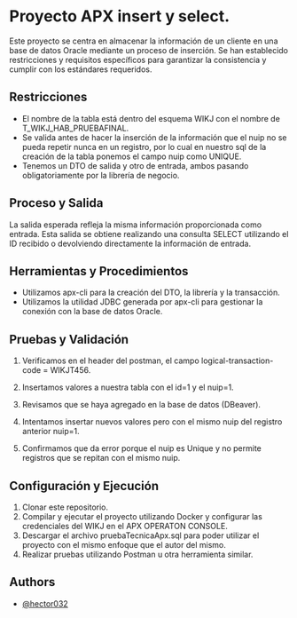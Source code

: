 # Proyecto APX insert y select.

Este proyecto se centra en almacenar la información de un cliente en una base de datos Oracle mediante un proceso de inserción. Se han establecido restricciones y requisitos específicos para garantizar la consistencia y cumplir con los estándares requeridos.

## Restricciones

* El nombre de la tabla está dentro del esquema WIKJ con el nombre de T_WIKJ_HAB_PRUEBAFINAL.
* Se valida antes de hacer la inserción de la información que el nuip no se pueda repetir nunca en un registro, por lo cual en nuestro sql de la creación de la tabla ponemos el campo nuip como UNIQUE.
* Tenemos un DTO de salida y otro de entrada, ambos pasando obligatoriamente por la librería de negocio.

## Proceso y Salida

La salida esperada refleja la misma información proporcionada como entrada. Esta salida se obtiene realizando una consulta SELECT utilizando el ID recibido o devolviendo directamente la información de entrada.

## Herramientas y Procedimientos

* Utilizamos apx-cli para la creación del DTO, la librería y la transacción.
* Utilizamos la utilidad JDBC generada por apx-cli para gestionar la conexión con la base de datos Oracle.

## Pruebas y Validación

1. Verificamos en el header del postman, el campo logical-transaction-code = WIKJT456.



2. Insertamos valores a nuestra tabla con el id=1 y el nuip=1.



3. Revisamos que se haya agregado en la base de datos (DBeaver).



4. Intentamos insertar nuevos valores pero con el mismo nuip del registro anterior nuip=1.



5. Confirmamos que da error porque el nuip es Unique y no permite registros que se repitan con el mismo nuip.



## Configuración y Ejecución

1. Clonar este repositorio.
2. Compilar y ejecutar el proyecto utilizando Docker y configurar las credenciales del WIKJ en el APX OPERATON CONSOLE.
3. Descargar el archivo pruebaTecnicaApx.sql para poder utilizar el proyecto con el mismo enfoque que el autor del mismo.
3. Realizar pruebas utilizando Postman u otra herramienta similar.

## Authors

- [@hector032](https://www.github.com/hector032)